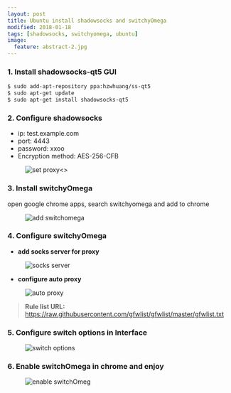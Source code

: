 ```yaml
---
layout: post
title: Ubuntu install shadowsocks and switchyOmega
modified: 2018-01-18
tags: [shadowsocks, switchyomega, ubuntu]
image:
  feature: abstract-2.jpg
---
```


### 1. Install shadowsocks-qt5 GUI
    
```bash
$ sudo add-apt-repository ppa:hzwhuang/ss-qt5
$ sudo apt-get update
$ sudo apt-get install shadowsocks-qt5
```

### 2. Configure shadowsocks

- ip: test.example.com
- port: 4443
- password: xxoo
- Encryption method: AES-256-CFB
<figure>
    <img src="http://p2qcii88d.bkt.clouddn.com/2018011808.png" alt="set proxy"><>
</figure>
    
### 3. Install switchyOmega

open google chrome apps, search switchyomega and add to chrome
<figure>
    <img src="http://p2qcii88d.bkt.clouddn.com/2018011805.png" alt="add switchomega">
</figure>

### 4. Configure switchyOmega

- **add socks server for proxy**
<figure>
    <img src="http://p2qcii88d.bkt.clouddn.com/2018011801.png" alt="socks server">
</figure>

- **configure auto proxy**
<figure>
    <img src="http://p2qcii88d.bkt.clouddn.com/2018011802.png" alt="auto proxy">
</figure>

> **Rule list URL:** https://raw.githubusercontent.com/gfwlist/gfwlist/master/gfwlist.txt


### 5. Configure switch options in Interface

<figure>
    <img src="http://p2qcii88d.bkt.clouddn.com/2018011803.png" alt="switch options">
</figure>

### 6. Enable switchOmega in chrome and enjoy

<figure>
    <img src="http://p2qcii88d.bkt.clouddn.com/2018011806.png" alt="enable switchOmeg">
</figure>
